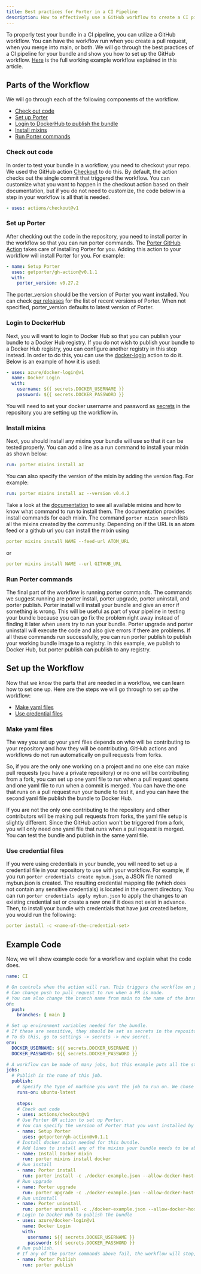 ```yaml
---
title: Best practices for Porter in a CI Pipeline
description: How to effectively use a GitHub workflow to create a CI pipeline using Porter.
---
```


To properly test your bundle in a CI pipeline, you can utilize a GitHub workflow. 
You can have the workflow run when you create a pull request, when you merge into 
main, or both. We will go through the best practices of a CI pipeline for your 
bundle and show you how to set up the GitHub workflow. [Here](https://github.com/getporter/pipeline-demo/blob/main/.github/workflows/publish.yaml) is the full working example workflow explained in this article.

## Parts of the Workflow

We will go through each of the following components of the workflow. 

* [Check out code](#check-out-code)
* [Set up Porter](#set-up-porter)
* [Login to DockerHub to publish the bundle](#login-to-dockerhub)
* [Install mixins](#install-mixins)
* [Run Porter commands](#run-porter-commands)

### Check out code
In order to test your bundle in a workflow, you need to checkout your repo. We 
used the GitHub action [Checkout](https://github.com/actions/checkout) to do this. 
By default, the action checks out the single commit that triggered the workflow. You
can customize what you want to happen in the checkout action based on their documentation, 
but if you do not need to customize, the code below in a step in your workflow is all that 
is needed.
````yaml
- uses: actions/checkout@v1
````

### Set up Porter
After checking out the code in the repository, you need to install porter in the workflow
so that you can run porter commands. The [Porter GitHub Action](https://github.com/getporter/gh-action) takes care of installing Porter for you. Adding this 
action to your workflow will install Porter for you. For example:
````yaml
- name: Setup Porter
  uses: getporter/gh-action@v0.1.1
  with:
    porter_version: v0.27.2
````
The porter_version should be the version of Porter you want installed. You can check [our releases](https://github.com/getporter/porter/releases) for the list of recent versions of Porter. When not specified, porter_version defaults to latest version of Porter. 

### Login to DockerHub
Next, you will want to login to Docker Hub so that you can publish your bundle to a Docker Hub registry. If you do not wish to publish your bundle to a Docker Hub registry, you can configure another registry in this step instead.
In order to do this, you can use the [docker-login](https://github.com/Azure/docker-login) action
to do it. Below is an example of how it is used:
````yaml
- uses: azure/docker-login@v1
  name: Docker Login
  with:
    username: ${{ secrets.DOCKER_USERNAME }}
    password: ${{ secrets.DOCKER_PASSWORD }}
````
You will need to set your docker username and password as [secrets](https://docs.github.com/en/actions/configuring-and-managing-workflows/creating-and-storing-encrypted-secrets) in the repository you are setting up the workflow in.

### Install mixins
Next, you should install any mixins your bundle will use so that it can be tested properly. You
can add a line as a run command to install your mixin as shown below:
````yaml
run: porter mixins install az
````
You can also specify the version of the mixin by adding the version flag. For example:
````yaml
run: porter mixins install az --version v0.4.2
````
Take a look at the [documentation](/mixins) to see all available mixins and how to know what command to run to install them. The documentation provides install commands for each mixin. The command `porter mixin search` lists all the mixins created by the community. Depending on if the URL is an atom feed or a github url you can install the mixin using
```yaml
porter mixins install NAME --feed-url ATOM_URL
```
or
```yaml
porter mixins install NAME --url GITHUB_URL
```

### Run Porter commands
The final part of the workflow is running porter commands. The commands we suggest running are porter install, porter upgrade, porter uninstall, and porter publish. Porter install will install your bundle and give an error if something is wrong. This will be useful as part of your pipeline in testing your bundle because you can go fix the problem right away instead of finding it later when users try to run your bundle. Porter upgrade and porter uninstall will execute the code and also give errors if there are problems. If all these commands run successfully, you can run porter publish to publish your working bundle image to a registry. In this example, we publish to Docker Hub, but porter publish can publish to any registry. 

## Set up the Workflow
Now that we know the parts that are needed in a workflow, we can learn how to set one up. Here are the steps we will go through to set up the workflow: 

* [Make yaml files](#make-yaml-files)
* [Use credential files](#use-credential-files)

### Make yaml files
The way you set up your yaml files depends on who will be contributing to your repository and how they will be contributing. GitHub actions and workflows do not run automatically on pull requests from forks. 

So, if you are the only one working on a project and no one else can make pull requests (you have a private repository) or no one will be contributing from a fork, you can set up one yaml file to run when a pull request opens and one yaml file to run when a commit is merged. You can have the one that runs on a pull request run your bundle to test it, and you can have the second yaml file publish the bundle to Docker Hub. 

If you are not the only one contributing to the repository and other contributors will be making pull requests from forks, the yaml file setup is slightly different. Since the GitHub action won't be triggered from a fork, you will only need one yaml file that runs when a pull request is merged. You can test the bundle and publish in the same yaml file.  


### Use credential files
If you were using credentials in your bundle, you will need to set up a credential file in your repository to use with your workflow. For example, if you run `porter credentials create mybun.json`, a JSON file named mybun.json is created. The resulting credential mapping file (which does not contain any sensitive credentials) is located in the current directory. You can run `porter credentials apply mybun.json` to apply the changes to an existing credential set or create a new one if it does not exist in advance. Then, to install your bundle with credentials that have just created before, you would run the following:
```yaml
porter install -c <name-of-the-credential-set>
```

## Example Code

Now, we will show example code for a workflow and explain what the code does.

```yaml
name: CI

# On controls when the action will run. This triggers the workflow on push event for the main branch. 
# Can change push to pull_request to run when a PR is made. 
# You can also change the branch name from main to the name of the branch you want the workflow to run on. 
on:
  push:
    branches: [ main ]

# Set up environment variables needed for the bundle. 
# If these are sensitive, they should be set as secrets in the repository. 
# To do this, go to settings -> secrets -> new secret.
env:
  DOCKER_USERNAME: ${{ secrets.DOCKER_USERNAME }}
  DOCKER_PASSWORD: ${{ secrets.DOCKER_PASSWORD }}

# A workflow can be made of many jobs, but this example puts all the steps under one job.
jobs:
  # Publish is the name of this job.
  publish: 
    # Specify the type of machine you want the job to run on. We chose ubuntu-latest. 
    runs-on: ubuntu-latest
    
    steps: 
    # Check out code
    - uses: actions/checkout@v1
    # Use Porter GH action to set up Porter. 
    # You can specify the version of Porter that you want installed by adding the lines for with and porter_version as explained above. 
    - name: Setup Porter
      uses: getporter/gh-action@v0.1.1
    # Install docker mixin needed for this bundle. 
    # Add lines to install any of the mixins your bundle needs to be able to run.
    - name: Install Docker mixin
      run: porter mixins install docker
    # Run install
    - name: Porter install
      run: porter install -c ./docker-example.json --allow-docker-host-access
    # Run upgrade
    - name: Porter upgrade
      run: porter upgrade -c ./docker-example.json --allow-docker-host-access
    # Run uninstall
    - name: Porter uninstall
      run: porter uninstall -c ./docker-example.json --allow-docker-host-access
    # Login to Docker Hub to publish the bundle
    - uses: azure/docker-login@v1
      name: Docker Login
      with:
        username: ${{ secrets.DOCKER_USERNAME }}
        password: ${{ secrets.DOCKER_PASSWORD }}
    # Run publish. 
    # If any of the porter commands above fail, the workflow will stop, so your bundle will only be published if it works properly.
    - name: Porter Publish
      run: porter publish
```
